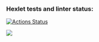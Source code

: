 ### Hexlet tests and linter status:
[![Actions Status](https://github.com/Vladislavdes/python-project-49/actions/workflows/hexlet-check.yml/badge.svg)](https://github.com/Vladislavdes/python-project-49/actions)

<a href="https://codeclimate.com/github/Vladislavdes/python-project-49/maintainability"><img src="https://api.codeclimate.com/v1/badges/12919bc3f99eff84b809/maintainability" /></a>

<script src="https://asciinema.org/a/AmXxkFLd3nz4Uu6JlxNHuUkAm.js" id="asciicast-AmXxkFLd3nz4Uu6JlxNHuUkAm" async="true"></script>

<script src="https://asciinema.org/a/e4NXh5FUofpRNqjdAOOb1eg0p.js" id="asciicast-e4NXh5FUofpRNqjdAOOb1eg0p" async="true"></script>

<script src="https://asciinema.org/a/KXYoo60h9B1mPSRAJQA1TfIR9.js" id="asciicast-KXYoo60h9B1mPSRAJQA1TfIR9" async="true"></script>

<script src="https://asciinema.org/a/IQ8v0O0uK1uLEcP8OqPUk6dVQ.js" id="asciicast-IQ8v0O0uK1uLEcP8OqPUk6dVQ" async="true"></script>
<script src="https://asciinema.org/a/HGxmZpU7mTpgpGogngDzqaD7o.js" id="asciicast-HGxmZpU7mTpgpGogngDzqaD7o" async="true"></script>